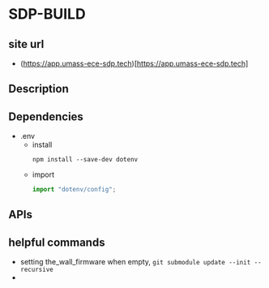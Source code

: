 # SDP-BUILD

## site url
- (https://app.umass-ece-sdp.tech)[https://app.umass-ece-sdp.tech]

## Description


## Dependencies

- .env
    - install
        ```
        npm install --save-dev dotenv
        ```
    - import
        ```javascript
        import "dotenv/config";
        ```

## APIs


## helpful commands
- setting the_wall_firmware when empty, `git submodule update --init --recursive`
- 